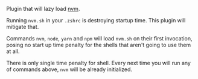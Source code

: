 Plugin that will lazy load [nvm](https://github.com/nvm-sh/nvm).

Running `nvm.sh` in your `.zshrc` is destroying startup time. This plugin will mitigate that.

Commands `nvm`, `node`, `yarn` and `npm` will load `nvm.sh` on their first invocation,
posing no start up time penalty for the shells that aren't going to use them at all.

There is only single time penalty for shell. Every next time you will run any of commands above, `nvm` will be already initialized.
